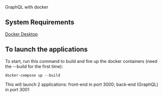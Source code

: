 GraphQL with docker

## System Requirements

[Docker Desktop](https://www.docker.com/)


## To launch the applications

To start, run this command to build and fire up the docker containers (need the --build for the first time):

```
docker-compose up --build
```

This will launch 2 applications: front-end in port 3000; back-end (GraphQL) in port 3001
